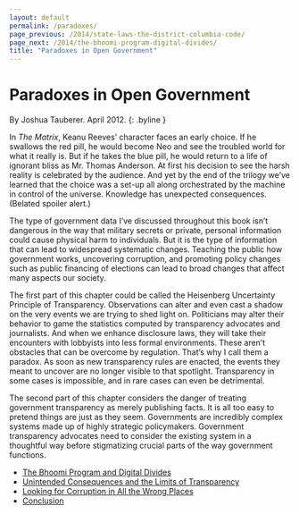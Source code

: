 ```yaml
--- 
layout: default
permalink: /paradoxes/
page_previous: /2014/state-laws-the-district-columbia-code/
page_next: /2014/the-bhoomi-program-digital-divides/
title: "Paradoxes in Open Government"
---
```

Paradoxes in Open Government
============================

By Joshua Tauberer. April 2012.
{: .byline }


In *The Matrix*, Keanu Reeves’ character faces an early choice. If he swallows the red pill, he would become Neo and see the troubled world for what it really is. But if he takes the blue pill, he would return to a life of ignorant bliss as Mr. Thomas Anderson. At first his decision to see the harsh reality is celebrated by the audience. And yet by the end of the trilogy we’ve learned that the choice was a set-up all along orchestrated by the machine in control of the universe. Knowledge has unexpected consequences. (Belated spoiler alert.)

The type of government data I’ve discussed throughout this book isn’t dangerous in the way that military secrets or private, personal information could cause physical harm to individuals. But it is the type of information that can lead to widespread systematic changes. Teaching the public how government works, uncovering corruption, and promoting policy changes such as public financing of elections can lead to broad changes that affect many aspects our society.

The first part of this chapter could be called the Heisenberg Uncertainty Principle of Transparency. Observations can alter and even cast a shadow on the very events we are trying to shed light on. Politicians may alter their behavior to game the statistics computed by transparency advocates and journalists. And when we enhance disclosure laws, they will take their encounters with lobbyists into less formal environments. These aren’t obstacles that can be overcome by regulation. That’s why I call them a paradox. As soon as new transparency rules are enacted, the events they meant to uncover are no longer visible to that spotlight. Transparency in some cases is impossible, and in rare cases can even be detrimental.

The second part of this chapter considers the danger of treating government transparency as merely publishing facts. It is all too easy to pretend things are just as they seem. Governments are incredibly complex systems made up of highly strategic policymakers. Government transparency advocates need to consider the existing system in a thoughtful way before stigmatizing crucial parts of the way government functions.


* [The Bhoomi Program and Digital Divides](/2014/the-bhoomi-program-digital-divides/)
* [Unintended Consequences and the Limits of Transparency](/2014/unintended-consequences/)
* [Looking for Corruption in All the Wrong Places](/2014/corruption/)
* [Conclusion](/2014/conclusion/)
